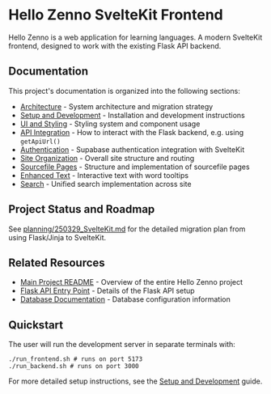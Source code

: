 # Hello Zenno SvelteKit Frontend

Hello Zenno is a web application for learning languages. A modern SvelteKit frontend, designed to work with the existing Flask API backend.

## Documentation

This project's documentation is organized into the following sections:

- [Architecture](./docs/FRONTEND_SVELTEKIT_ARCHITECTURE.md) - System architecture and migration strategy
- [Setup and Development](./docs/SETUP.md) - Installation and development instructions
- [UI and Styling](./docs/STYLING.md) - Styling system and component usage
- [API Integration](./docs/BACKEND_FLASK_API_INTEGRATION.md) - How to interact with the Flask backend, e.g. using `getApiUrl()`
- [Authentication](./docs/AUTH.md) - Supabase authentication integration with SvelteKit
- [Site Organization](./docs/SITE_ORGANISATION.md) - Overall site structure and routing
- [Sourcefile Pages](./docs/SOURCEFILE_PAGES.md) - Structure and implementation of sourcefile pages
- [Enhanced Text](./docs/ENHANCED_TEXT.md) - Interactive text with word tooltips
- [Search](./docs/SEARCH.md) - Unified search implementation across site

## Project Status and Roadmap

See [planning/250329_SvelteKit.md](../docs/planning/250329_SvelteKit.md) for the detailed migration plan from using Flask/Jinja to SvelteKit.

## Related Resources

- [Main Project README](../README.md) - Overview of the entire Hello Zenno project
- [Flask API Entry Point](../api/index.py) - Details of the Flask API setup
- [Database Documentation](../docs/DATABASE.md) - Database configuration information

## Quickstart

The user will run the development server in separate terminals with:

```
./run_frontend.sh # runs on port 5173
./run_backend.sh # runs on port 3000
```

For more detailed setup instructions, see the [Setup and Development](./docs/SETUP.md) guide.
